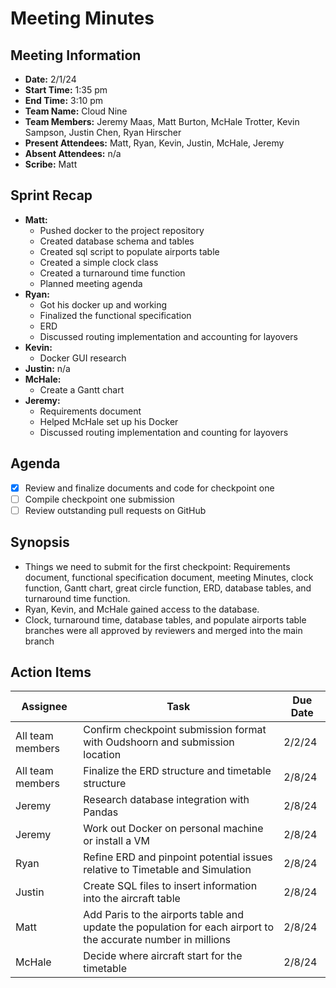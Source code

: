 # Meeting Minutes

## Meeting Information

- **Date:** 2/1/24
- **Start Time:** 1:35 pm
- **End Time:** 3:10 pm
- **Team Name:** Cloud Nine  
- **Team Members:** Jeremy Maas, Matt Burton, McHale Trotter, Kevin Sampson, Justin Chen, Ryan Hirscher
- **Present Attendees:** Matt, Ryan, Kevin, Justin, McHale, Jeremy
- **Absent Attendees:** n/a
- **Scribe:** Matt

## Sprint Recap

- **Matt:**
  - Pushed docker to the project repository
  - Created database schema and tables
  - Created sql script to populate airports table
  - Created a simple clock class
  - Created a turnaround time function
  - Planned meeting agenda
- **Ryan:**
  - Got his docker up and working
  - Finalized the functional specification
  - ERD
  - Discussed routing implementation and accounting for layovers
- **Kevin:**
  - Docker GUI research
- **Justin:** n/a
- **McHale:**
  - Create a Gantt chart
- **Jeremy:**
  - Requirements document
  - Helped McHale set up his Docker
  - Discussed routing implementation and counting for layovers

## Agenda

- [X] Review and finalize documents and code for checkpoint one
- [ ] Compile checkpoint one submission
- [ ] Review outstanding pull requests on GitHub

## Synopsis

- Things we need to submit for the first checkpoint: Requirements document, functional specification document, meeting Minutes, clock function, Gantt chart, great circle function, ERD, database tables, and turnaround time function.
- Ryan, Kevin, and McHale gained access to the database.
- Clock, turnaround time, database tables, and populate airports table branches were all approved by reviewers and merged into the main branch

## Action Items

| **Assignee**       | **Task**                                                                                  | **Due Date** |
|--------------------|-------------------------------------------------------------------------------------------|--------------|
| All team members  | Confirm checkpoint submission format with Oudshoorn and submission location                | 2/2/24       |
| All team members  | Finalize the ERD structure and timetable structure                                        | 2/8/24       |
| Jeremy             | Research database integration with Pandas                                                  | 2/8/24       |
| Jeremy             | Work out Docker on personal machine or install a VM                                         | 2/8/24       |
| Ryan               | Refine ERD and pinpoint potential issues relative to Timetable and Simulation             | 2/8/24       |
| Justin             | Create SQL files to insert information into the aircraft table                              | 2/8/24       |
| Matt               | Add Paris to the airports table and update the population for each airport to the accurate number in millions | 2/8/24 |
| McHale             | Decide where aircraft start for the timetable                                              | 2/8/24       |
